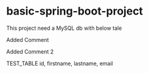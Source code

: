 # basic-spring-boot-project

This project need a MySQL db with below tale

Added Comment

Added Comment 2 

TEST_TABLE
id, firstname, lastname, email
